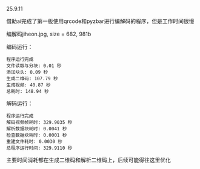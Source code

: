 25.9.11

借助ai完成了第一版使用qrcode和pyzbar进行编解码的程序，但是工作时间很慢

编解码jiheon.jpg, size = 682, 981b

编码运行：

```
程序运行完成
文件读取与分块: 0.01 秒
添加块头: 0.09 秒
生成二维码: 107.79 秒
生成视频: 40.87 秒
总耗时: 148.94 秒
```

解码运行：

```
程序运行完成
解码视频帧耗时: 329.9035 秒
解析数据块耗时: 0.0041 秒
检查数据块耗时: 0.0001 秒
重建文件耗时: 0.0030 秒
总程序运行时间: 329.9110 秒
```

主要时间消耗都在生成二维码和解析二维码上，后续可能得往这里优化